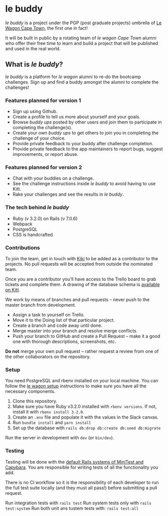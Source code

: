 # le buddy

*le buddy* is a project under the PGP (post graduate projects) umbrella of [Le
Wagon Cape Town](https://www.lewagon.com/cape-town), the first one in fact!

It will be built in public by a rotating team of *le wagon Cape Town* alumni who
offer their free time to learn and build a project that will be published and
used in the real world.

## What is *le buddy*?

*le buddy* is a platform for *le wagon* alumni to re-do the bootcamp challenges.
Sign up and find a buddy amongst the alumni to complete the challenges!

### Features planned for version 1

- Sign up using Github.
- Create a profile to tell us more about yourself and your goals.
- Browse *buddy ups* posted by other users and join them to participate in
completing the challenge(s).
- Create your own *buddy ups* to get others to join you in completing the
challenge of your choice.
- Provide private feedback to your buddy after challenge completion.
- Provide private feedback to the app maintainers to report bugs, suggest
improvements, or report abuse.

### Features planned for version 2

- Chat with your buddies on a challenge.
- See the challenge instructions inside *le buddy* to avoid having to use Kitt.
- Rake your challenges and see the results in *le buddy*.

### The tech behind *le buddy*

- Ruby (v 3.2.0) on Rails (v 7.0.6)
- Webpack
- PostgreSQL
- CSS is handcrafted

### Contributions

To join the team, get in touch with [Kiki](https://github.com/KIKMAKER) to be
added as a contributor to the projects. No pull requests will be accepted from
outside the nominated team.

Once you are a contributor you'll have access to the Trello board to grab tickets
and complete them. A drawing of the database schema is
[available on Kitt](https://kitt.lewagon.com/db/105325).

We work by means of branches and pull requests – never push to the master branch
from development.

- Assign a task to yourself on Trello.
- Move it to the Doing list of that particular project.
- Create a branch and code away until done.
- Merge master into your branch and resolve merge conflicts.
- Push your branch to GitHub and create a Pull Request – make it a good one with
thorough descriptions, screenshots, etc.

**Do not** merge your own pull request – rather request a review from one of the
other collaborators on the repository.

### Setup

You need PostgreSQL and rbenv installed on your local machine. You can follow the
[le wagon setup](https://github.com/lewagon/setup) instructions to make sure
you have all the necessary components.

1. Clone this repository.
2. Make sure you have Ruby v3.2.0 installed with ```rbenv versions```. If not,
install it with ```rbenv install 3.2.0```.
3. Create an ```.env``` file and populate it with the values in the Slack canvas.
4. Run ```bundle install``` and ```yarn install```
5. Set up the database with ```rails db:drop db:create db:seed db:migrate```

Run the server in development with ```dev``` (or ```bin/dev```).

### Testing

Testing will be done with the [default Rails systems of MiniTest and
Capybara](https://guides.rubyonrails.org/testing.html).
You are responsible for writing tests of all the functionality you add.

There is no CI workflow so it is the responsibility of each developer to run
the full test suite locally (and they must all pass!) before submitting a pull
request.

Run integration tests with ```rails test```
Run system tests only with ```rails test:system```
Run both unit ans tustem tests with: ```rails test:all```
